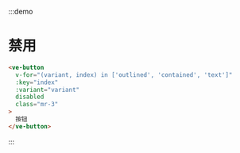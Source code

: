 :::demo
# 禁用

```html
<ve-button
  v-for="(variant, index) in ['outlined', 'contained', 'text']"
  :key="index"
  :variant="variant"
  disabled
  class="mr-3"
>
  按钮
</ve-button>
```
:::